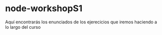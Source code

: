 # node-workshopS1

Aquí encontrarás los enunciados de los ejerecicios que iremos haciendo a lo largo del curso